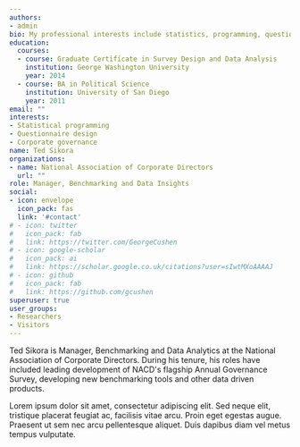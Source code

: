 ```yaml
---
authors:
- admin
bio: My professional interests include statistics, programming, questionnaire design, and corporate governance.
education:
  courses:
  - course: Graduate Certificate in Survey Design and Data Analysis
    institution: George Washington University
    year: 2014
  - course: BA in Political Science
    institution: University of San Diego
    year: 2011
email: ""
interests:
- Statistical programming
- Questionnaire design
- Corporate governance
name: Ted Sikora
organizations:
- name: National Association of Corporate Directors
  url: ""
role: Manager, Benchmarking and Data Insights
social:
- icon: envelope
  icon_pack: fas
  link: '#contact'
# - icon: twitter
#   icon_pack: fab
#   link: https://twitter.com/GeorgeCushen
# - icon: google-scholar
#   icon_pack: ai
#   link: https://scholar.google.co.uk/citations?user=sIwtMXoAAAAJ
# - icon: github
#   icon_pack: fab
#   link: https://github.com/gcushen
superuser: true
user_groups:
- Researchers
- Visitors
---
```


Ted Sikora is Manager, Benchmarking and Data Analytics at the National Association of Corporate Directors. During his tenure, his roles have included leading development of NACD's flagship Annual Governance Survey, developing new benchmarking tools and other data driven products.

Lorem ipsum dolor sit amet, consectetur adipiscing elit. Sed neque elit, tristique placerat feugiat ac, facilisis vitae arcu. Proin eget egestas augue. Praesent ut sem nec arcu pellentesque aliquet. Duis dapibus diam vel metus tempus vulputate. 
